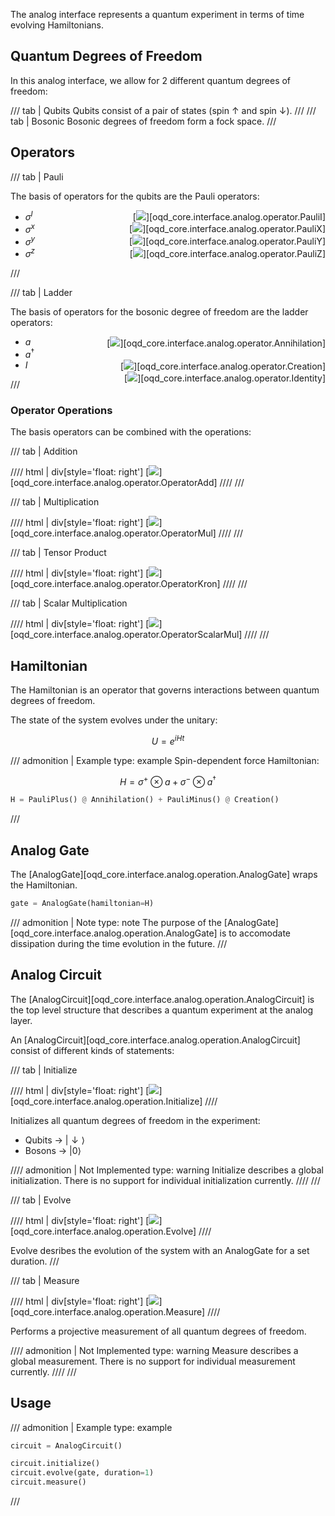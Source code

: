 The analog interface represents a quantum experiment in terms of time evolving Hamiltonians.

## Quantum Degrees of Freedom

In this analog interface, we allow for 2 different quantum degrees of freedom:

/// tab | Qubits
Qubits consist of a pair of states (spin $\uparrow$ and spin $\downarrow$).
///
/// tab | Bosonic
Bosonic degrees of freedom form a fock space.
///

## Operators

/// tab | Pauli

The basis of operators for the qubits are the Pauli operators:

- $\sigma^I$ <div style="float:right;"> [![](https://img.shields.io/badge/Implementation-7C4DFF)][oqd_core.interface.analog.operator.PauliI] </div>
- $\sigma^x$ <div style="float:right;"> [![](https://img.shields.io/badge/Implementation-7C4DFF)][oqd_core.interface.analog.operator.PauliX] </div>
- $\sigma^y$ <div style="float:right;"> [![](https://img.shields.io/badge/Implementation-7C4DFF)][oqd_core.interface.analog.operator.PauliY] </div>
- $\sigma^z$ <div style="float:right;"> [![](https://img.shields.io/badge/Implementation-7C4DFF)][oqd_core.interface.analog.operator.PauliZ] </div>

///

/// tab | Ladder

The basis of operators for the bosonic degree of freedom are the ladder operators:

- $a$ <div style="float:right;"> [![](https://img.shields.io/badge/Implementation-7C4DFF)][oqd_core.interface.analog.operator.Annihilation] </div>
- $a^{\dagger}$ <div style="float:right;"> [![](https://img.shields.io/badge/Implementation-7C4DFF)][oqd_core.interface.analog.operator.Creation] </div>
- $I$ <div style="float:right;"> [![](https://img.shields.io/badge/Implementation-7C4DFF)][oqd_core.interface.analog.operator.Identity] </div>

///

### Operator Operations

The basis operators can be combined with the operations:

/// tab | Addition

//// html | div[style='float: right']
[![](https://img.shields.io/badge/Implementation-7C4DFF)][oqd_core.interface.analog.operator.OperatorAdd]
////
///

/// tab | Multiplication

//// html | div[style='float: right']
[![](https://img.shields.io/badge/Implementation-7C4DFF)][oqd_core.interface.analog.operator.OperatorMul]
////
///

/// tab | Tensor Product

//// html | div[style='float: right']
[![](https://img.shields.io/badge/Implementation-7C4DFF)][oqd_core.interface.analog.operator.OperatorKron]
////
///

/// tab | Scalar Multiplication

//// html | div[style='float: right']
[![](https://img.shields.io/badge/Implementation-7C4DFF)][oqd_core.interface.analog.operator.OperatorScalarMul]
////
///

## Hamiltonian

The Hamiltonian is an operator that governs interactions between quantum degrees of freedom.

The state of the system evolves under the unitary:

$$
U = e^{i H t}
$$

<!-- prettier-ignore -->
/// admonition | Example
    type: example
Spin-dependent force Hamiltonian:

$$
H = \sigma^+ \otimes a + \sigma^- \otimes a^{\dagger}
$$

```py
H = PauliPlus() @ Annihilation() + PauliMinus() @ Creation()
```

///

## Analog Gate

The [AnalogGate][oqd_core.interface.analog.operation.AnalogGate] wraps the Hamiltonian.

```py
gate = AnalogGate(hamiltonian=H)
```

<!-- prettier-ignore -->
/// admonition | Note
    type: note
The purpose of the [AnalogGate][oqd_core.interface.analog.operation.AnalogGate] is to accomodate dissipation during the time evolution in the future.
///

## Analog Circuit

The [AnalogCircuit][oqd_core.interface.analog.operation.AnalogCircuit] is the top level structure that describes a quantum experiment at the analog layer.

An [AnalogCircuit][oqd_core.interface.analog.operation.AnalogCircuit] consist of different kinds of statements:

/// tab | Initialize

//// html | div[style='float: right']
[![](https://img.shields.io/badge/Implementation-7C4DFF)][oqd_core.interface.analog.operation.Initialize]
////

Initializes all quantum degrees of freedom in the experiment:

- Qubits $\rightarrow$ $| \downarrow \rangle$
- Bosons $\rightarrow$ $| 0 \rangle$

<!-- prettier-ignore -->
//// admonition | Not Implemented
    type: warning
Initialize describes a global initialization. There is no support for individual initialization currently.
////
///

/// tab | Evolve

//// html | div[style='float: right']
[![](https://img.shields.io/badge/Implementation-7C4DFF)][oqd_core.interface.analog.operation.Evolve]
////

Evolve desribes the evolution of the system with an AnalogGate for a set duration.
///

/// tab | Measure

//// html | div[style='float: right']
[![](https://img.shields.io/badge/Implementation-7C4DFF)][oqd_core.interface.analog.operation.Measure]
////

Performs a projective measurement of all quantum degrees of freedom.

<!-- prettier-ignore -->
//// admonition | Not Implemented
    type: warning
Measure describes a global measurement. There is no support for individual measurement currently.
////
///

## Usage

<!-- prettier-ignore -->
/// admonition | Example
    type: example

```py
circuit = AnalogCircuit()

circuit.initialize()
circuit.evolve(gate, duration=1)
circuit.measure()
```

///
